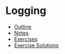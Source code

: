 # Logging

- [Outline](outline.md)
- [Notes](notes.md)
- [Exercises](exercises.md)
- [Exercise Solutions](exercise-solutions.md)
